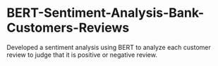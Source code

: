 # BERT-Sentiment-Analysis-Bank-Customers-Reviews
 Developed a sentiment analysis using BERT to analyze each customer review to judge that it is positive or negative review.
